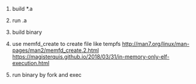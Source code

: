 1. build *.a
2. run .a

1. build binary
2. use memfd_create to create file like tempfs http://man7.org/linux/man-pages/man2/memfd_create.2.html https://magisterquis.github.io/2018/03/31/in-memory-only-elf-execution.html
3. run binary by fork and exec
